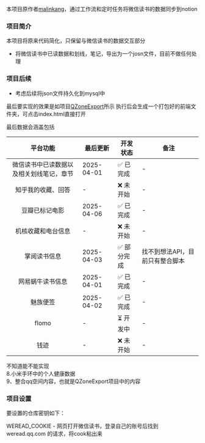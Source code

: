 
本项目原作者[malinkang](https://github.com/malinkang/)，通过工作流和定时任务将微信读书的数据同步到notion

### 项目简介
本项目将原来代码简化，只保留与微信读书的数据交互部分
- 将微信读书中已读数据和划线，笔记，导出为一个josn文件，目前不做任何处理

### 项目后续
- 考虑后续将json文件持久化到mysql中

最后要实现的效果是如项目[QZoneExport](https://github.com/ShunCai/QZoneExport)所示
执行后会生成一个打包好的前端文件夹，可点击index.html直接打开

最后数据会涵盖包括<br>


|         平台功能         | 最后更新       | 开发状态   | 备注                |
|:--------------------:|------------|--------|-------------------|
| 微信读书中已读数据以及相关划线笔记，章节 | 2025-04-01 | ✅ 已完成  | -                 |
|      知乎我的收藏、回答       | -          | ❌ 未开始  | -                 |
|       豆瓣已标记电影        | 2025-04-06 | ✅ 已完成  | -                 |
|      机核收藏和电台信息       | -          | ❌ 未开始  | -                 |
|        掌阅读书信息        | 2025-04-03 | ✅ 部分完成 | 找不到想法API，目前只有整合脚本 |
|       网易蜗牛读书信息       | 2025-04-01 | ✅ 已完成  | -                 |
|         魅族便签         | 2025-04-02 | ✅ 已完成  | -                 |
|        flomo         | -          | ⏳ 开发中  | -                 |
|          钱迹          | -          | ❌ 未开始  | -                 |



不知道能不能实现<br>
8.小米手环中的个人健康数据<br>
9、整合qq空间内容，也就是QZoneExport项目中的内容

### 项目设置
要设置的仓库密钥如下：

WEREAD_COOKIE - 网页打开微信读书，登录自己的账号后找到 weread.qq.com 的请求，将cook粘出来



